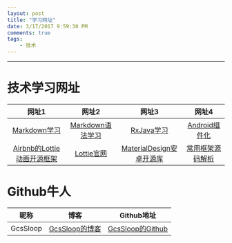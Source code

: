 ```yaml
---
layout: post
title: "学习网址"
date: 3/17/2017 9:59:30 PM 
comments: true
tags: 
	- 技术 
---
```

---


# 技术学习网址
|   网址1   | 网址2  |  网址3    |  网址4     |
| :---: | :---: | :---: | :---: | 
| [Markdown学习](https://wizardforcel.gitbooks.io/markdown-simple-world/content/2.html)  | [Markdown语法学习](http://www.jianshu.com/p/0b257de21eb5)  |[RxJava学习](http://gank.io/post/560e15be2dca930e00da1083)|[Android组件化](http://www.jianshu.com/p/2af3795957a8)|
| [Airbnb的Lottie动画开源框架](http://www.jianshu.com/p/9a2136ecbc7b)   | [Lottie官网](http://www.lottiefiles.com/?page=2)  |[MaterialDesign安卓开源库](https://github.com/lightSky/Awesome-MaterialDesign) | [常用框架源码解析](http://a.codekk.com/)   |

# Github牛人
|  昵称   | 博客  | Github地址   |
| :---: | :---: | :---: |
|GcsSloop|[GcsSloop的博客](http://www.gcssloop.com/)|[GcsSloop的Github](https://github.com/GcsSloop)|